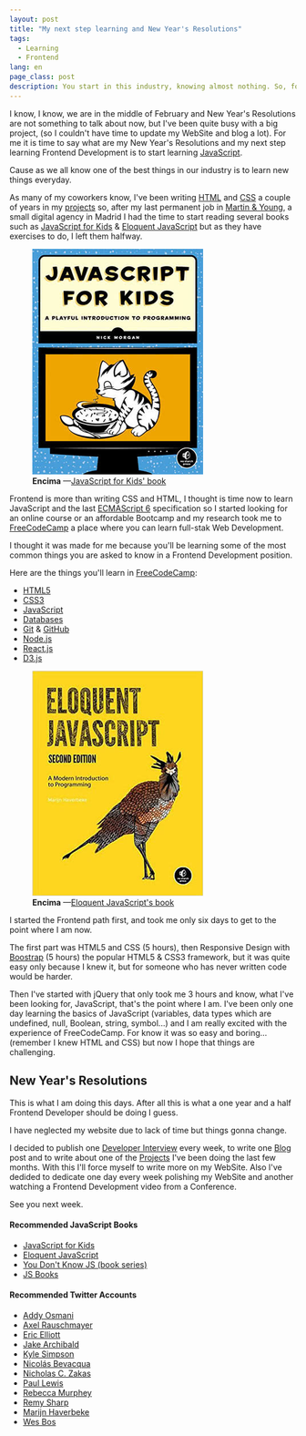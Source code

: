 ```yaml
---
layout: post
title: "My next step learning and New Year's Resolutions"
tags:
  - Learning
  - Frontend
lang: en
page_class: post
description: You start in this industry, knowing almost nothing. So, for this year I have made decisions on how to focus my future and what to learn. For that reason, I thought that the next clear step will be to start learning JavaScript well. Here are some ideas about it.
---
```


I know, I know, we are in the middle of February and New Year's Resolutions are not something to talk about now, but I've been quite busy with a big project, (so I couldn't have time to update my WebSite and blog a lot). For me it is time to say what are my New Year's Resolutions and my next step learning Frontend Development is to start learning <a class="link link--special" href="https://en.wikipedia.org/wiki/JavaScript" target="_blank" rel="noopener">JavaScript</a>.

Cause as we all know one of the best things in our industry is to learn new things everyday.

As many of my coworkers know, I've been writing <a class="link link--special" href="https://en.wikipedia.org/wiki/HTML" target="_blank" rel="noopener">HTML</a> and <a class="link link--special" href="https://en.wikipedia.org/wiki/Cascading_Style_Sheets" target="_blank" rel="noopener">CSS</a> a couple of years in my <a class="link link--special" href="/projects/">projects</a> so, after my last permanent job in <a class="link link--special" href="http://www.martin-young.com" target="_blank" rel="noopener">Martin & Young</a>, a small digital agency in Madrid I had the time to start reading several books such as <a class="link link--special" href="#JSBookOne">JavaScript for Kids</a> & <a class="link link--special" href="#JSBookTwo">Eloquent JavaScript</a> but as they have exercises to do, I left them halfway.

<figure class="picture">
    <img src="/assets/images/resource-javascript-for-kids.jpg" alt="">
    <figcaption class="caption">
        <b title="encima">Encima</b>
        &mdash;<a class="link link--special" href="#JSBookOne">JavaScript for Kids' book</a>
    </figcaption>
</figure>

Frontend is more than writing CSS and HTML, I thought is time now to learn JavaScript and the last <a class="link link--special" href="http://www.ecma-international.org/" target="_blank" rel="noopener">ECMAScript 6</a> specification so I started looking for an online course or an affordable Bootcamp and my research took me to <a class="link link--special" href="http://www.freecodecamp.com/" target="_blank" rel="noopener">FreeCodeCamp</a> a place where you can learn full-stak Web Development.

I thought it was made for me because you'll be learning some of the most common things you are asked to know in a Frontend Development position.

Here are the things you'll learn in <a class="link link--special" href="http://www.freecodecamp.com/" target="_blank" rel="noopener">FreeCodeCamp</a>:

<ul>
  <li><a class="link link--special" href="https://en.wikipedia.org/wiki/HTML" target="_blank" rel="noopener">HTML5</a></li>
  <li><a class="link link--special" href="https://en.wikipedia.org/wiki/Cascading_Style_Sheets" target="_blank" rel="noopener">CSS3</a></li>
  <li><a class="link link--special" href="https://en.wikipedia.org/wiki/JavaScript" target="_blank" rel="noopener">JavaScript</a></li>
  <li><a class="link link--special" href="https://en.wikipedia.org/wiki/Database" target="_blank" rel="noopener">Databases</a></li>
  <li><a class="link link--special" href="https://git-scm.com/" target="_blank" rel="noopener">Git</a> & <a class="link link--special" href="https://github.com/" target="_blank" rel="noopener">GitHub</a></li>
  <li><a class="link link--special" href="https://nodejs.org" target="_blank" rel="noopener">Node.js</a></li>
  <li><a class="link link--special" href="https://facebook.github.io/react/" target="_blank" rel="noopener">React.js</a></li>
  <li><a class="link link--special" href="https://d3js.org/" target="_blank" rel="noopener">D3.js</a></li>
</ul>

<figure class="picture">
    <img src="/assets/images/resource-eloquent-javascript.jpg" alt="">
    <figcaption class="caption">
        <b title="encima">Encima</b>
        &mdash;<a class="link link--special" href="#JSBookTwo">Eloquent JavaScript's book</a>
    </figcaption>
</figure>

I started the Frontend path first, and took me only six days to get to the point where I am now.

The first part was HTML5 and CSS (5 hours), then Responsive Design with <a class="link link--special" href="http://getbootstrap.com/" target="_blank" rel="noopener">Boostrap</a> (5 hours) the popular HTML5 & CSS3 framework, but it was quite easy only because I knew it, but for someone who has never written code would be harder.

Then I've started with jQuery that only took me 3 hours and know, what I've been looking for, JavaScript, that's the point where I am. I've been only one day learning the basics of JavaScript (variables, data types which are undefined, null, Boolean, string, symbol...) and I am really excited with the experience of FreeCodeCamp. For know it was so easy and boring... (remember I knew HTML and CSS) but now I hope that things are challenging.

## New Year's Resolutions

This is what I am doing this days. After all this is what a one year and a half Frontend Developer should be doing I guess.

I have neglected my website due to lack of time but things gonna change.

I decided to publish one <a class="link link--special" href="/projects/interviews/">Developer Interview</a> every week, to write one <a class="link link--special" href="/blog/">Blog</a> post and to write about one of the <a class="link link--special" href="/projects/">Projects</a> I've been doing the last few months. With this I'll force myself to write more on my WebSite. Also I've dedided to dedicate one day every week polishing my WebSite and another watching a Frontend Development video from a Conference.

See you next week.

<div class="related">
    <h4 class="related__title">Recommended JavaScript Books</h4>
    <ul class="related__list">
        <li><a class="link link--special" id="JSBookOne" href="https://www.nostarch.com/javascriptforkids" target="_blank" rel="noopener">JavaScript for Kids</a></li>
        <li><a class="link link--special" id="JSBookTwo" href="http://eloquentjavascript.net" target="_blank" rel="noopener">Eloquent JavaScript</a></li>
        <li><a class="link link--special" id="JSBookThree" href="https://github.com/getify/You-Dont-Know-JS" target="_blank" rel="noopener">You Don't Know JS (book series)</a></li>
        <li><a class="link link--special" id="JSBookFour" href="http://jsbooks.revolunet.com/" target="_blank" rel="noopener">JS Books</a></li>
    </ul>
    <h4 class="related__title" id="twitterAccounts">Recommended Twitter Accounts</h4>
    <ul class="related__list">
        <li><a class="link link--special" href="https://twitter.com/addyosmani" target="_blank" rel="noopener">Addy Osmani</a></li>
        <li><a class="link link--special" href="https://twitter.com/rauschma" target="_blank" rel="noopener">Axel Rauschmayer</a></li>
        <li><a class="link link--special" href="https://twitter.com/_ericelliott" target="_blank" rel="noopener">Eric Elliott</a></li>
        <li><a class="link link--special" href="https://twitter.com/jaffathecake" target="_blank" rel="noopener">Jake Archibald</a></li>
        <li><a class="link link--special" href="https://twitter.com/getify" target="_blank" rel="noopener">Kyle Simpson</a></li>
        <li><a class="link link--special" href="https://twitter.com/nzgb" target="_blank" rel="noopener">Nicolás Bevacqua</a></li>
        <li><a class="link link--special" href="https://twitter.com/slicknet" target="_blank" rel="noopener">Nicholas C. Zakas</a></li>
        <li><a class="link link--special" href="https://twitter.com/aerotwist" target="_blank" rel="noopener">Paul Lewis</a></li>
        <li><a class="link link--special" href="https://twitter.com/rmurphey" target="_blank" rel="noopener">Rebecca Murphey</a></li>
        <li><a class="link link--special" href="https://twitter.com/rem" target="_blank" rel="noopener">Remy Sharp</a></li>
        <li><a class="link link--special" href="https://twitter.com/marijnjh" target="_blank" rel="noopener">Marijn Haverbeke</a></li>
        <li><a class="link link--special" href="https://twitter.com/wesbos" target="_blank" rel="noopener">Wes Bos</a></li>
    </ul>
</div>
